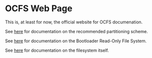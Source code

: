 # OCFS Web Page

This is, at least for now, the official website for OCFS documenation.

See [here](https://ocfs.github.io/partitions.md) for documentation on the recommended partitioning scheme.

See [here](https://ocfs.github.io/brofs.md) for documentation on the Bootloader Read-Only File System.

See [here](https://ocfs.github.io/ocfs.md) for documentation on the filesystem itself.
